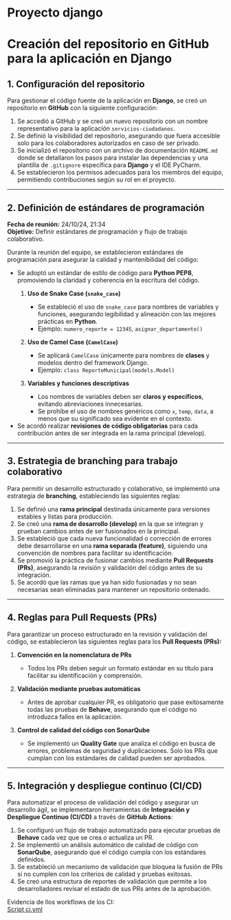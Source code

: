 # Proyecto django

# Creación del repositorio en GitHub para la aplicación en Django

## 1. Configuración del repositorio

Para gestionar el código fuente de la aplicación en **Django**, se creó un repositorio en **GitHub** con la siguiente configuración:

1. Se accedió a GitHub y se creó un nuevo repositorio con un nombre representativo para la aplicación ``servicios-ciudadanos``.
2. Se definió la visibilidad del repositorio, asegurando que fuera accesible solo para los colaboradores autorizados en caso de ser privado.
3. Se inicializó el repositorio con un archivo de documentación `README.md` donde se detallaron los pasos para instalar las dependencias y una plantilla de `.gitignore` específica para **Django** y el IDE PyCharm.
4. Se establecieron los permisos adecuados para los miembros del equipo, permitiendo contribuciones según su rol en el proyecto.

---

## 2. Definición de estándares de programación

**Fecha de reunión:** 24/10/24, 21:34  
**Objetivo:** Definir estándares de programación y flujo de trabajo colaborativo.

Durante la reunión del equipo, se establecieron estándares de programación para asegurar la calidad y mantenibilidad del código:

- Se adoptó un estándar de estilo de código para **Python PEP8**, promoviendo la claridad y coherencia en la escritura del código.
   1. **Uso de Snake Case (`snake_case`)**  
      - Se estableció el uso de `snake_case` para nombres de variables y funciones, asegurando legibilidad y alineación con las mejores prácticas en **Python**.
      - Ejemplo: `numero_reporte = 12345`, `asignar_departamento()`

   2. **Uso de Camel Case (`CamelCase`)**  
      - Se aplicará `CamelCase` únicamente para nombres de **clases** y modelos dentro del framework Django.
      - Ejemplo: `class ReporteMunicipal(models.Model)`
   3. **Variables y funciones descriptivas**  
      - Los nombres de variables deben ser **claros y específicos**, evitando abreviaciones innecesarias.
      - Se prohíbe el uso de nombres genéricos como `x`, `temp`, `data`, a menos que su significado sea evidente en el contexto.
- Se acordó realizar **revisiones de código obligatorias** para cada contribución antes de ser integrada en la rama principal (develop).

---

## 3. Estrategia de branching para trabajo colaborativo

Para permitir un desarrollo estructurado y colaborativo, se implementó una estrategia de **branching**, estableciendo las siguientes reglas:

1. Se definió una **rama principal** destinada únicamente para versiones estables y listas para producción.
2. Se creó una **rama de desarrollo (develop)** en la que se integran y prueban cambios antes de ser fusionados en la principal.
3. Se estableció que cada nueva funcionalidad o corrección de errores debe desarrollarse en una **rama separada (feature)**, siguiendo una convención de nombres para facilitar su identificación.
4. Se promovió la práctica de fusionar cambios mediante **Pull Requests (PRs)**, asegurando la revisión y validación del código antes de su integración.
5. Se acordó que las ramas que ya han sido fusionadas y no sean necesarias sean eliminadas para mantener un repositorio ordenado.


---


## 4. Reglas para Pull Requests (PRs)

Para garantizar un proceso estructurado en la revisión y validación del código, se establecieron las siguientes reglas para los **Pull Requests (PRs):**

1. **Convención en la nomenclatura de PRs**  
   - Todos los PRs deben seguir un formato estándar en su título para facilitar su identificación y comprensión.

2. **Validación mediante pruebas automáticas**  
   - Antes de aprobar cualquier PR, es obligatorio que pase exitosamente todas las pruebas de **Behave**, asegurando que el código no introduzca fallos en la aplicación.

3. **Control de calidad del código con SonarQube**  
   - Se implementó un **Quality Gate** que analiza el código en busca de errores, problemas de seguridad y duplicaciones. Solo los PRs que cumplan con los estándares de calidad pueden ser aprobados.


---

## 5. Integración y despliegue continuo (CI/CD)

Para automatizar el proceso de validación del código y asegurar un desarrollo ágil, se implementaron herramientas de **Integración y Despliegue Continuo (CI/CD)** a través de **GitHub Actions**:

1. Se configuró un flujo de trabajo automatizado para ejecutar pruebas de **Behave** cada vez que se crea o actualiza un PR.
2. Se implementó un análisis automático de calidad de código con **SonarQube**, asegurando que el código cumpla con los estándares definidos.
3. Se estableció un mecanismo de validación que bloquea la fusión de PRs si no cumplen con los criterios de calidad y pruebas exitosas.
4. Se creó una estructura de reportes de validación que permite a los desarrolladores revisar el estado de sus PRs antes de la aprobación.

Evidencia de llos workflows de los CI:\
[Script ci.yml](anexos.md#ciyml-github)